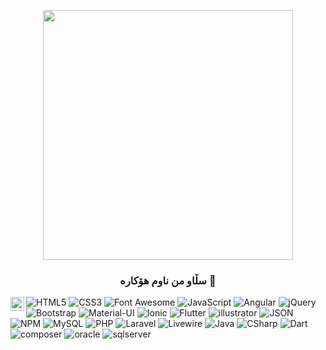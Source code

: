 <p align="center"> 
  <img src="https://cdn.dribbble.com/users/1059583/screenshots/4171367/coding-freak.gif" width="400" />
</p>

<h3 align="center"> سڵاو من ناوم هۆکارە 👋</h1>




<a href="https://discord.com/users/725407103916703755">
    <img align ="left" alt="Subodh's Discord" width="22px" src ="https://cdn.jsdelivr.net/npm/simple-icons@v3/icons/discord.svg" />
  </a>






![HTML5](https://img.shields.io/badge/-HTML5-000000?style=flat&logo=html5&logoColor=ffffff&labelColor=E34F26)
![CSS3](https://img.shields.io/badge/-CSS3-000000?style=flat&logo=css3&logoColor=ffffff&labelColor=1572B6) 
![Font Awesome](https://img.shields.io/badge/-font%20awesome-000000?style=flat&logo=font-awesome&logoColor=339AF0&labelColor=ffffff)
![JavaScript](https://img.shields.io/badge/-JavaScript-000000?style=flat&logo=javascript)
![Angular](https://img.shields.io/badge/-angular-000000?style=flat&logo=angular&logoColor=ff0000&labelColor=ffffff)
![jQuery](https://img.shields.io/badge/-jQuery-000000?style=flat&logo=jQuery&logoColor=0769AD&labelColor=ffffff)
![Bootstrap](https://img.shields.io/badge/-Bootstrap-000000?style=flat&logo=bootstrap&logoColor=ffffff&labelColor=563D7C)
![Material-UI](https://img.shields.io/badge/-Material%20UI-000000?style=flat&logo=Material%20UI&logoColor=ffffff&labelColor=0081CB)
![Ionic](https://img.shields.io/badge/-IONIC-000000?style=flat&logo=ionic&logoColor=ffffff&labelColor=458BFF)
![Flutter](https://img.shields.io/badge/-Flutter-000000?style=flat&logo=Flutter&logoColor=ffffff&labelColor=458BFF)
![illustrator](https://img.shields.io/badge/-illustrator-000000?style=flat&logo=illustrator&logoColor=ffffff&labelColor=F79500)
![JSON](https://img.shields.io/badge/-JSON-000000?style=flat&logo=JSON&logoColor=000000&labelColor=ffffff)
![NPM](https://img.shields.io/badge/-npm-000000?style=flat&logo=npm&labelColor=ffffff)
![MySQL](https://img.shields.io/badge/-MySQL-000000?style=flat&logo=mysql&labelColor=ffffff)
![PHP](https://img.shields.io/badge/-PHP-000000?style=flat&logo=PHP&logoColor=5466b8&labelColor=ffffff)
![Laravel](https://img.shields.io/badge/-Laravel-000000?style=flat&logo=laravel&logoColor=ffffff&labelColor=FF2D20)
![Livewire](https://img.shields.io/badge/-Livewire-000000?style=flat&logo=Livewire&logoColor=ffffff&labelColor=FF2D20)
![Java](https://img.shields.io/badge/-Java-000000?style=flat&logo=Java&logoColor=ffffff&labelColor=118CC8)
![CSharp](https://img.shields.io/badge/-CSharp-000000?style=flat&logo=CSharp&logoColor=ffffff&labelColor=9C75D5)
![Dart](https://img.shields.io/badge/-Dart-000000?style=flat&logo=Dart&logoColor=ffffff&labelColor=458BFF)
![composer](https://img.shields.io/badge/-composer-000000?style=flat&logo=composer&logoColor=ffffff&labelColor=7C5235)
![oracle](https://img.shields.io/badge/-oracle-000000?style=flat&logo=oracle&logoColor=ffffff&labelColor=7C5235)
![sqlserver](https://img.shields.io/badge/-sqlserver-000000?style=flat&logo=sqlserver&logoColor=ffffff&labelColor=000)
